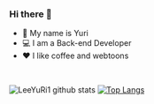 ### Hi there 👋
- 🙋‍ My name is Yuri
- 💻 I am a Back-end Developer
- ♥ I like coffee and webtoons

</br>

<!--
**LeeYuRi1/LeeYuRi1** is a ✨ _special_ ✨ repository because its `README.md` (this file) appears on your GitHub profile.

Here are some ideas to get you started:

- 🔭 I’m currently working on ...
- 🌱 I’m currently learning ...
- 👯 I’m looking to collaborate on ...
- 🤔 I’m looking for help with ...
- 💬 Ask me about ...
- 📫 How to reach me: ...
- 😄 Pronouns: ...
- ⚡ Fun fact: ...
-->

![LeeYuRi1 github stats](https://github-readme-stats.vercel.app/api?username=LeeYuRi1&show_icons=true&theme=onedark)
[![Top Langs](https://github-readme-stats.vercel.app/api/top-langs/?username=LeeYuRi1&layout=compact&theme=onedark)](https://github.com/anuraghazra/github-readme-stats)

<!-- [![Solved.ac
프로필](http://mazassumnida.wtf/api/v2/generate_badge?boj=dbf5156)](https://solved.ac/dbf5156)
 -->
